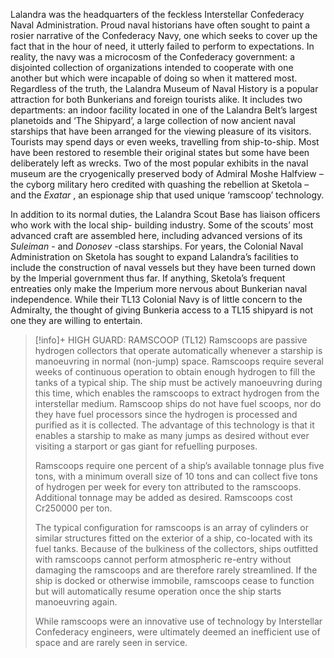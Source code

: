 Lalandra was the headquarters of the feckless Interstellar Confederacy Naval Administration. Proud naval historians have often sought to paint a rosier narrative of the Confederacy Navy, one which seeks to cover up the fact that in the hour of need, it utterly failed to perform to expectations. In reality, the navy was a microcosm of the Confederacy government: a disjointed collection of organizations intended to cooperate with one another but which were incapable of doing so when it mattered most. Regardless of the truth, the Lalandra Museum of Naval History is a popular attraction for both Bunkerians and foreign tourists alike. It includes two departments: an indoor facility located in one of the Lalandra Belt’s largest planetoids and ‘The Shipyard’, a large collection of now ancient naval starships that have been arranged for the viewing pleasure of its visitors. Tourists may spend days or even weeks, travelling from ship-to-ship. Most have been restored to resemble their original states but some have been deliberately left as wrecks. Two of the most popular exhibits in the naval museum are the cryogenically preserved body of Admiral Moshe Halfview – the cyborg military hero credited with quashing the rebellion at Sketola – and the _Exatar_ , an espionage ship that used unique ‘ramscoop’ technology.

In addition to its normal duties, the Lalandra Scout Base has liaison officers who work with the local ship- building industry. Some of the scouts’ most advanced craft are assembled here, including advanced versions of its _Suleiman_ - and _Donosev_ -class starships. For years, the Colonial Naval Administration on Sketola has sought to expand Lalandra’s facilities to include the construction of naval vessels but they have been turned down by the Imperial government thus far. If anything, Sketola’s frequent entreaties only make the Imperium more nervous about Bunkerian naval independence. While their TL13 Colonial Navy is of little concern to the Admiralty, the thought of giving Bunkeria access to a TL15 shipyard is not one they are willing to entertain.

> [!info]+ HIGH GUARD: RAMSCOOP (TL12)
> Ramscoops are passive hydrogen collectors that operate automatically whenever a starship is manoeuvring in normal (non-jump) space. Ramscoops require several weeks of continuous operation to obtain enough hydrogen to fill the tanks of a typical ship. The ship must be actively manoeuvring during this time, which enables the ramscoops to extract hydrogen from the interstellar medium. Ramscoop ships do not have fuel scoops, nor do they have fuel processors since the hydrogen is processed and purified as it is collected. The advantage of this technology is that it enables a starship to make as many jumps as desired without ever visiting a starport or gas giant for refuelling purposes.
>
> Ramscoops require one percent of a ship’s available tonnage plus five tons, with a minimum overall size of 10 tons and can collect five tons of hydrogen per week for every ton attributed to the ramscoops. Additional tonnage may be added as desired. Ramscoops cost Cr250000 per ton.
>
> The typical configuration for ramscoops is an array of cylinders or similar structures fitted on the exterior of a ship, co-located with its fuel tanks. Because of the bulkiness of the collectors, ships outfitted with ramscoops cannot perform atmospheric re-entry without damaging the ramscoops and are therefore rarely streamlined. If the ship is docked or otherwise immobile, ramscoops cease to function but will automatically resume operation once the ship starts manoeuvring again.
>
> While ramscoops were an innovative use of technology by Interstellar Confederacy engineers, were ultimately deemed an inefficient use of space and are rarely seen in service.
